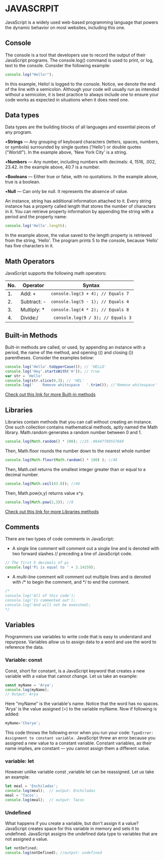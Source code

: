 # JAVASCRPIT
JavaScript is a widely used web-based programming language that powers the dynamic behavior on most websites, including this one.

## Console
The console is a tool that developers use to record the output of their JavaScript programs.
The console.log() command is used to print, or log, text to the console. Consider the following example:
```javascript
console.log("Hello!");
```
In this example, Hello! is logged to the console. Notice, we denote the end of the line with a semicolon. Although your code will usually run as intended without a semicolon, it is best practice to always include one to ensure your code works as expected in situations when it does need one.
## Data types
Data types are the building blocks of all languages and essential pieces of any program.

•**Strings** — Any grouping of keyboard characters (letters, spaces, numbers, or symbols) surrounded by single quotes ('Hello') or double quotes ("World!"). In the example above, 'New York City' is a string.

•**Numbers** — Any number, including numbers with decimals: 4, 1516, .002, 23.42. In the example above, 40.7 is a number.

•**Booleans** — Either true or false, with no quotations. In the example above, true is a boolean.

•**Null** — Can only be null. It represents the absence of value.

An instance, string has additional information attached to it.
Every string instance has a property called length that stores the number of characters in it. You can retrieve property information by appending the string with a period and the property name:
```javascript
console.log('Hello'.length);
```
In the example above, the value saved to the length property is retrieved from the string, ‘Hello’. The program prints 5 to the console, because ‘Hello’ has five characters in it.

## Math Operators
JavaScript supports the following math operators:

|No.|	Operator      |	 Syntax                                | 
|---|---------------|----------------------------------------|         
|1. |	Add: +	      |	 ```console.log(3 + 4); // Equals 7``` | 
|2. |	Subtract: -	  |	 ```console.log(5 - 1); // Equals 4 ```|
|3. |	Multiply: *	  |	 ```console.log(4 * 2); // Equals 8``` |
|4. |	Divide:/	    |	``` console.log(9 / 3); // Equals 3``` |

## Built-in Methods
Built-in methods are called, or used, by appending an instance with a period, the name of the method, and opening (() and closing ()) parentheses. Consider the examples below:
```javascript
console.log('Hello'.toUpperCase()); // 'HELLO'
console.log('Hey'.startsWith('H')); // true
var str = 'Hello'
console.log(str.slice(0,3); // 'HEL'
console.log('    Remove whitespace   '.trim()); //'Remove whitespace'
```
[Check out this link for more Built-in methods](https://developer.mozilla.org/en-US/docs/Web/JavaScript/Reference/Global_Objects/String/prototype)

## Libraries
Libraries contain methods that you can call without creating an instance.
One such collection contains mathematical methods, aptly named the Math library.
Math.random generates a random number between 0 and 1.
```javascript
console.log(Math.random() * 100); //25..06447789557669
```
Then, Math.floor rounds the number down to the nearest whole number
```javascript
console.log(Math.floor(Math.random() * 100) ); //48
```
Then, Math.ceil returns the smallest integer greater than or equal to a decimal number.
```javascript
console.log(Math.ceil(43.8)); //44
```
Then, Math.pow(x,y) returns value x^y.
```javascript
console.log(Math.pow(2,3)); //8
```
[Check out this link for more Libraries methods](https://developer.mozilla.org/en-US/docs/Web/JavaScript/Reference/Global_Objects/Math)

## Comments
There are two types of code comments in JavaScript:

* A single line comment will comment out a single line and is denoted with two forward slashes // preceding a line of JavaScript code.
```javascript
// The first 5 decimals of pi
console.log('Pi is equal to ' + 3.14159);
```
* A multi-line comment will comment out multiple lines and is denoted with /* to begin the comment, and */ to end the comment.
```javascript
/*
console.log('All of this code');
console.log('Is commented out');
console.log('And will not be executed);
*/
```

## Variables
Programmers use variables to write code that is easy to understand and repurpose.
Variables allow us to assign data to a word and use the word to reference the data.
### Variable: const
Const, short for constant, is a JavaScript keyword that creates a new variable with a value that cannot change.
Let us take an example:
```javascript
const myName = 'Arya';
console.log(myName);
// Output: Arya
```
Here "myName" is the variable's name. Notice that the word has no spaces.
'Arya' is the value assigned (=) to the variable myName.
Now if following is added:
```javascript
myName='Charya';
```
This code throws the following error when you run your code:
```TypeError: Assignment to constant variable.```
JavaScript threw an error because you assigned a new value to a constant variable. Constant variables, as their name implies, are constant — you cannot assign them a different value.

### variable: let
However unlike variable const ,variable let can be reassigned.
Let us take an example:
```javascript
let meal = 'Enchiladas';
console.log(meal);  // output: Enchiladas
meal = 'Tacos';
console.log(meal);  // output: Tacos
```
### Undefined
What happens if you create a variable, but don't assign it a value?
JavaScript creates space for this variable in memory and sets it to undefined. JavaScript assigns the undefined data type to variables that are not assigned a value.
```javascript
let notDefined;
console.log(notDefined); //output: undefined
```
